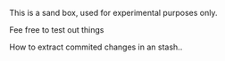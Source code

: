 This is a sand box, used for experimental purposes only.

Fee free to test out things

How to extract commited changes in an stash..
